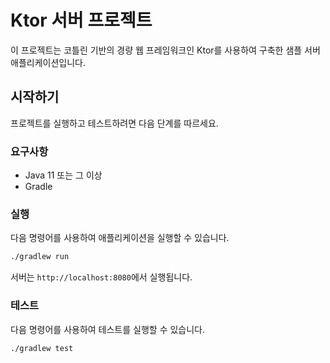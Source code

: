 # Ktor 서버 프로젝트

이 프로젝트는 코틀린 기반의 경량 웹 프레임워크인 Ktor를 사용하여 구축한 샘플 서버 애플리케이션입니다.

## 시작하기

프로젝트를 실행하고 테스트하려면 다음 단계를 따르세요.

### 요구사항

- Java 11 또는 그 이상
- Gradle

### 실행

다음 명령어를 사용하여 애플리케이션을 실행할 수 있습니다.

```bash
./gradlew run
```

서버는 `http://localhost:8080`에서 실행됩니다.

### 테스트

다음 명령어를 사용하여 테스트를 실행할 수 있습니다.

```bash
./gradlew test
```
